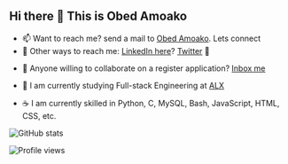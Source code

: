 ## Hi there 👋 This is Obed Amoako

- 📫 Want to reach me? send a mail to [Obed Amoako](mailto:obedamoako92@gmail.com). Lets connect  
- 💬 Other ways to reach me: [LinkedIn here](https://linkedin.com/in/ericob3d)? [Twitter](https://twitter.com/ObedAmoaok8) :wave:  
<!-- 🔭 I’m currently working on some amazing projects. Yet to be disclosed :) stay in touch  -->
- 👯 Anyone willing to collaborate on a register application? [Inbox me](mailto:obedamoako92@gmail.com)  

- :eyes: I am currently studying Full-stack Engineering at [ALX](https://www.alxafrica.com)  
- :coffee: I am currently skilled in Python, C, MySQL, Bash, JavaScript, HTML, CSS, etc.  

![GitHub stats](https://github-readme-stats.vercel.app/api?username=Obed101&show_icons=true)  

![Profile views](https://gpvc.arturio.dev/Obed101)
